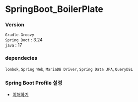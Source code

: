 # SpringBoot_BoilerPlate

### Version
`Gradle-Groovy`  
`Spring Boot` : 3.24  
`java` : 17

### dependecies
`lombok`, `Spring Web`, `MariaDB Driver`, `Spring Data JPA`, `QueryDSL`

### Spring Boot Profile 설정
- [이해하기](https://g-db.tistory.com/entry/Spring-Boot-applicationyml-profile-%EA%B8%B0%EB%8A%A5)
